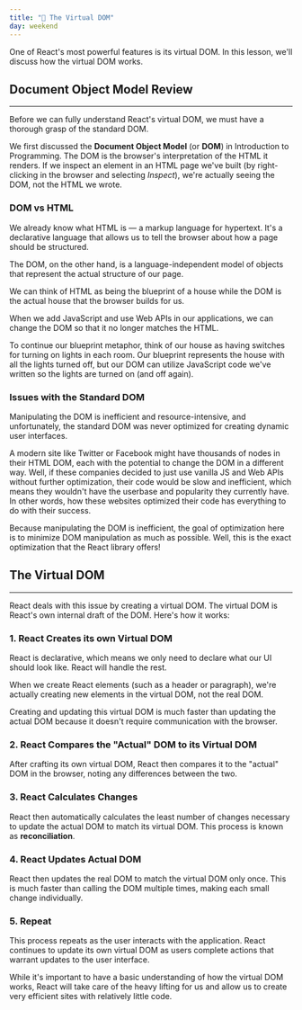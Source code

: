 ```yaml
---
title: "📓 The Virtual DOM"
day: weekend
---
```


One of React's most powerful features is its virtual DOM. In this lesson, we'll discuss how the virtual DOM works.

## Document Object Model Review
---

Before we can fully understand React's virtual DOM, we must have a thorough grasp of the standard DOM.

We first discussed the **Document Object Model** (or **DOM**) in Introduction to Programming. The DOM is the browser's interpretation of the HTML it renders. If we inspect an element in an HTML page we've built (by right-clicking in the browser and selecting _Inspect_), we're actually seeing the DOM, not the HTML we wrote.

### DOM vs HTML

We already know what HTML is — a markup language for hypertext. It's a declarative language that allows us to tell the browser about how a page should be structured.

The DOM, on the other hand, is a language-independent model of objects that represent the actual structure of our page.

We can think of HTML as being the blueprint of a house while the DOM is the actual house that the browser builds for us.

When we add JavaScript and use Web APIs in our applications, we can change the DOM so that it no longer matches the HTML.

To continue our blueprint metaphor, think of our house as having switches for turning on lights in each room. Our blueprint represents the house with all the lights turned off, but our DOM can utilize JavaScript code we've written so the lights are turned on (and off again).

### Issues with the Standard DOM

Manipulating the DOM is inefficient and resource-intensive, and unfortunately, the standard DOM was never optimized for creating dynamic user interfaces. 

A modern site like Twitter or Facebook might have thousands of nodes in their HTML DOM, each with the potential to change the DOM in a different way. Well, if these companies decided to just use vanilla JS and Web APIs without further optimization, their code would be slow and inefficient, which means they wouldn't have the userbase and popularity they currently have. In other words, how these websites optimized their code has everything to do with their success.

Because manipulating the DOM is inefficient, the goal of optimization here is to minimize DOM manipulation as much as possible. Well, this is the exact optimization that the React library offers! 

## The Virtual DOM
---

React deals with this issue by creating a virtual DOM. The virtual DOM is React's own internal draft of the DOM. Here's how it works:

### 1. React Creates its own Virtual DOM

React is declarative, which means we only need to declare what our UI should look like. React will handle the rest.

When we create React elements (such as a header or paragraph), we're actually creating new elements in the virtual DOM, not the real DOM.

Creating and updating this virtual DOM is much faster than updating the actual DOM because it doesn't require communication with the browser.

### 2. React Compares the "Actual" DOM to its Virtual DOM

After crafting its own virtual DOM, React then compares it to the "actual" DOM in the browser, noting any differences between the two.

### 3. React Calculates Changes

React then automatically calculates the least number of changes necessary to update the actual DOM to match its virtual DOM. This process is known as **reconciliation**.

### 4.  React Updates Actual DOM

React then updates the real DOM to match the virtual DOM only once. This is much faster than calling the DOM multiple times, making each small change individually.

### 5.  Repeat

This process repeats as the user interacts with the application. React continues to update its own virtual DOM as users complete actions that warrant updates to the user interface.

While it's important to have a basic understanding of how the virtual DOM works, React will take care of the heavy lifting for us and allow us to create very efficient sites with relatively little code.

